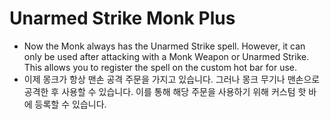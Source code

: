 # Unarmed Strike Monk Plus

- Now the Monk always has the Unarmed Strike spell. However, it can only be used  after attacking with a Monk Weapon or Unarmed Strike. This allows you to register the spell on the custom hot bar for use.
- 이제 몽크가 항상 맨손 공격 주문을 가지고 있습니다. 그러나 몽크 무기나 맨손으로 공격한 후 사용할 수 있습니다. 이를 통해 해당 주문을 사용하기 위해 커스텀 핫 바에 등록할 수 있습니다.